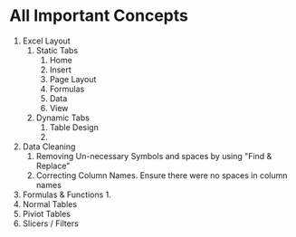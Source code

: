 # All Important Concepts

1. Excel Layout
   1. Static Tabs
      1. Home
      2. Insert
      3. Page Layout
      4. Formulas
      5. Data
      6. View
   2. Dynamic Tabs
      1. Table Design
      2. 
2. Data Cleaning 
   1. Removing Un-necessary Symbols and spaces by using "Find & Replace"
   2. Correcting Column Names. Ensure there were no spaces in column names
3. Formulas & Functions
   1. 
4. Normal Tables
5. Piviot Tables
6. Slicers / Filters